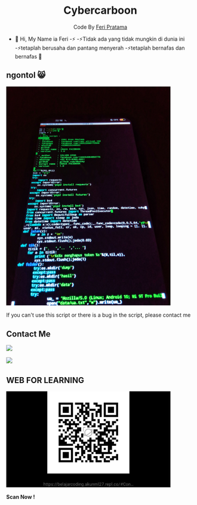 <h1 align="center">
  Cybercarboon
</h1>
</div>
<p align="center">
  Code By <a href="https://github.com/CyberCarboon">Feri Pratama</a>
</p>
<p align="center">
 
- 👋 Hi, My Name ia Feri
-⚡
-⚡Tidak ada yang tidak mungkin di dunia ini
-⚡tetaplah berusaha dan pantang menyerah
-⚡tetaplah bernafas dan bernafas 🗿

## ngontol 😸
 <img src="https://github.com/CyberCarboon/CyberCarboon/blob/main/coding.jpg" width="440" title="Menu" alt="Menu">
</p>

If you can't use this script or there is a bug in the script, please contact me

## **Contact Me**

[![](https://img.shields.io/badge/Github-black?logo=Github&logoColor=black&labelColor=white)](https://www.github.com/CyberCarboon)

[![](https://img.shields.io/badge/Whatsapp-CHAT-blue?logo=Whatsapp&logoColor=Brightgreen&labelColor=white)](https://wa.me/6288225349583?text=dari+github)

## WEB FOR LEARNING
<img src="https://github.com/CyberCarboon/CyberCarboon/blob/main/QR.jpg" width="440" title="WEB" alt="LEARN MORE">
</p>

**Scan Now !**
